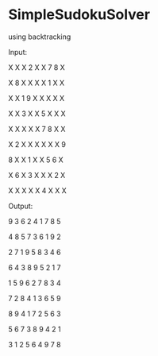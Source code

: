 # SimpleSudokuSolver
using backtracking

Input:

X X X 2 X X 7 8 X

X 8 X X X X 1 X X

X X 1 9 X X X X X

X X 3 X X 5 X X X

X X X X X 7 8 X X

X 2 X X X X X X 9

8 X X 1 X X 5 6 X

X 6 X 3 X X X 2 X

X X X X X 4 X X X


Output:

9 3 6 2 4 1 7 8 5 

4 8 5 7 3 6 1 9 2 

2 7 1 9 5 8 3 4 6 

6 4 3 8 9 5 2 1 7 

1 5 9 6 2 7 8 3 4 

7 2 8 4 1 3 6 5 9 

8 9 4 1 7 2 5 6 3 

5 6 7 3 8 9 4 2 1 

3 1 2 5 6 4 9 7 8 
